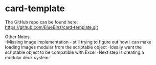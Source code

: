 # card-template
The GitHub repo can be found here:  
https://github.com/BlueBinz/card-template.git  
  
Other Notes:  
-Missing image implementation - still trying to figure out how I can make loading images modular from the scriptable object
-Ideally want the scriptable object to be compatible with Excel
-Next step is creating a modular deck system